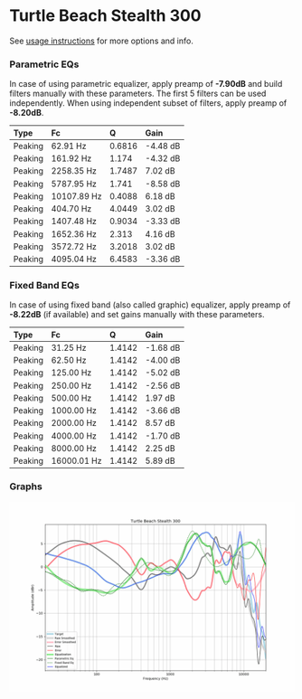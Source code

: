 # Turtle Beach Stealth 300
See [usage instructions](https://github.com/jaakkopasanen/AutoEq#usage) for more options and info.

### Parametric EQs
In case of using parametric equalizer, apply preamp of **-7.90dB** and build filters manually
with these parameters. The first 5 filters can be used independently.
When using independent subset of filters, apply preamp of **-8.20dB**.

| Type    | Fc          |      Q | Gain     |
|:--------|:------------|:-------|:---------|
| Peaking | 62.91 Hz    | 0.6816 | -4.48 dB |
| Peaking | 161.92 Hz   | 1.174  | -4.32 dB |
| Peaking | 2258.35 Hz  | 1.7487 | 7.02 dB  |
| Peaking | 5787.95 Hz  | 1.741  | -8.58 dB |
| Peaking | 10107.89 Hz | 0.4088 | 6.18 dB  |
| Peaking | 404.70 Hz   | 4.0449 | 3.02 dB  |
| Peaking | 1407.48 Hz  | 0.9034 | -3.33 dB |
| Peaking | 1652.36 Hz  | 2.313  | 4.16 dB  |
| Peaking | 3572.72 Hz  | 3.2018 | 3.02 dB  |
| Peaking | 4095.04 Hz  | 6.4583 | -3.36 dB |

### Fixed Band EQs
In case of using fixed band (also called graphic) equalizer, apply preamp of **-8.22dB**
(if available) and set gains manually with these parameters.

| Type    | Fc          |      Q | Gain     |
|:--------|:------------|:-------|:---------|
| Peaking | 31.25 Hz    | 1.4142 | -1.68 dB |
| Peaking | 62.50 Hz    | 1.4142 | -4.00 dB |
| Peaking | 125.00 Hz   | 1.4142 | -5.02 dB |
| Peaking | 250.00 Hz   | 1.4142 | -2.56 dB |
| Peaking | 500.00 Hz   | 1.4142 | 1.97 dB  |
| Peaking | 1000.00 Hz  | 1.4142 | -3.66 dB |
| Peaking | 2000.00 Hz  | 1.4142 | 8.57 dB  |
| Peaking | 4000.00 Hz  | 1.4142 | -1.70 dB |
| Peaking | 8000.00 Hz  | 1.4142 | 2.25 dB  |
| Peaking | 16000.01 Hz | 1.4142 | 5.89 dB  |

### Graphs
![](./Turtle%20Beach%20Stealth%20300.png)